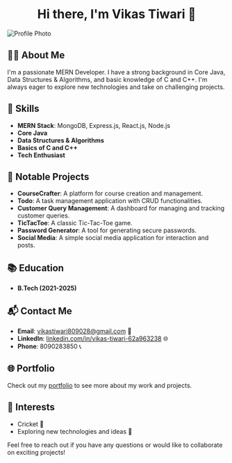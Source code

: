 <div align="center">
  <h1>Hi there, I'm Vikas Tiwari 👋</h1>
</div>

![Profile Photo](https://miro.medium.com/v2/resize:fit:900/1*b29pJKZqp6Jxb3rd9QlJiw.png) <!-- Replace with your actual photo URL -->

## 👨‍💻 About Me
I'm a passionate MERN Developer. I have a strong background in Core Java, Data Structures & Algorithms, and basic knowledge of C and C++. I'm always eager to explore new technologies and take on challenging projects.

## 🚀 Skills
- **MERN Stack**: MongoDB, Express.js, React.js, Node.js
- **Core Java**
- **Data Structures & Algorithms**
- **Basics of C and C++**
- **Tech Enthusiast**

## 🌟 Notable Projects
- **CourseCrafter**: A platform for course creation and management.
- **Todo**: A task management application with CRUD functionalities.
- **Customer Query Management**: A dashboard for managing and tracking customer queries.
- **TicTacToe**: A classic Tic-Tac-Toe game.
- **Password Generator**: A tool for generating secure passwords.
- **Social Media**: A simple social media application for interaction and posts.

## 📚 Education
- **B.Tech (2021-2025)**

## 📬 Contact Me
- **Email**: [vikastiwari809028@gmail.com](mailto:vikastiwari809028@gmail.com) 📧
- **LinkedIn**: [linkedin.com/in/vikas-tiwari-62a963238](https://linkedin.com/in/vikas-tiwari-62a963238) 🌐
- **Phone**: 8090283850 📞

## 🌐 Portfolio
Check out my [portfolio](https://portfolio-zeta-gules-48.vercel.app/) to see more about my work and projects.

## 🎯 Interests
- Cricket 🏏
- Exploring new technologies and ideas 🌟

Feel free to reach out if you have any questions or would like to collaborate on exciting projects!


